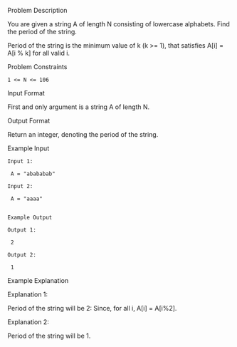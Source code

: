 Problem Description

You are given a string A of length N consisting of lowercase alphabets. Find the period of the string.

Period of the string is the minimum value of k (k >= 1), that satisfies A[i] = A[i % k] for all valid i.



Problem Constraints
    
    1 <= N <= 106



Input Format

First and only argument is a string A of length N.



Output Format

Return an integer, denoting the period of the string.



Example Input
    
    Input 1:
    
     A = "abababab"
    
    Input 2:
    
     A = "aaaa"
    
    
    Example Output
    
    Output 1:
    
     2
    
    Output 2:
    
     1
    

Example Explanation

Explanation 1:

 Period of the string will be 2: 
 Since, for all i, A[i] = A[i%2]. 

Explanation 2:

 Period of the string will be 1.
 
